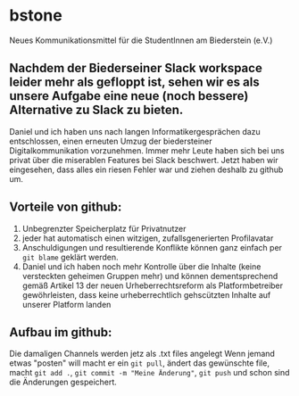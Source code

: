 # bstone
Neues Kommunikationsmittel für die StudentInnen am Biederstein (e.V.)

## Nachdem der Biederseiner Slack workspace leider mehr als gefloppt ist, sehen wir es als unsere Aufgabe eine neue (noch bessere) Alternative zu Slack zu bieten.

Daniel und ich haben uns nach langen Informatikergesprächen dazu entschlossen, einen erneuten Umzug der biedersteiner Digitalkommunikation vorzunehmen.
Immer mehr Leute haben sich bei uns privat über die miserablen Features bei Slack beschwert.
Jetzt haben wir eingesehen, dass alles ein riesen Fehler war und ziehen deshalb zu github um.

## Vorteile von github:
1. Unbegrenzter Speicherplatz für Privatnutzer
2. jeder hat automatisch einen witzigen, zufallsgenerierten Profilavatar
3. Anschuldigungen und resultierende Konflikte können ganz einfach per ``git blame`` geklärt werden.
4. Daniel und ich haben noch mehr Kontrolle über die Inhalte (keine versteckten geheimen Gruppen mehr) und können dementsprechend gemäß Artikel 13 der neuen Urheberrechtsreform als Platformbetreiber gewöhrleisten, dass keine urheberrechtlich gehscützten Inhalte auf unserer Platform landen

## Aufbau im github:
Die damaligen Channels werden jetz als .txt files angelegt
Wenn jemand etwas "posten" will macht er ein ``git pull``, ändert das gewünschte file, macht ``git add .``, ``git commit -m "Meine Änderung"``, ``git push`` und schon sind die Änderungen gespeichert.
